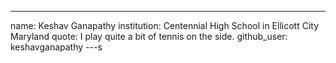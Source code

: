 ---
name: Keshav Ganapathy
institution: Centennial High School in Ellicott City Maryland
quote: I play quite a bit of tennis on the side.
github_user: keshavganapathy
---s